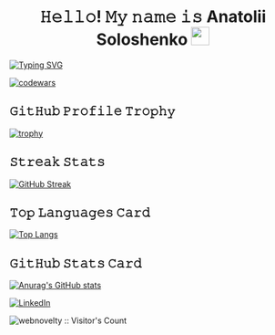 
<h1 align="center">𝙷𝚎𝚕𝚕𝚘!   𝙼𝚢 𝚗𝚊𝚖𝚎 𝚒𝚜 Anatolii Soloshenko <img src="https://github.com/blackcater/blackcater/raw/main/images/Hi.gif" height="32"/></h1>
<!-- <h3 align="center">𝙸'𝚖 𝚊 𝚏𝚞𝚕𝚕-𝚜𝚝𝚊𝚌𝚔 𝚍𝚎𝚟𝚎𝚕𝚘𝚙𝚎𝚛 𝚏𝚛𝚘𝚖 𝚄𝚔𝚛𝚊𝚒𝚗𝚎</h3> -->
<a href="https://git.io/typing-svg"><img src="https://readme-typing-svg.herokuapp.com?font=Fira+Code&weight=900&pause=1000&center=true&vCenter=true&width=800&lines=%F0%9D%99%B8'%F0%9D%9A%96+%F0%9D%9A%8A+%F0%9D%9A%8F%F0%9D%9A%9E%F0%9D%9A%95%F0%9D%9A%95-%F0%9D%9A%9C%F0%9D%9A%9D%F0%9D%9A%8A%F0%9D%9A%8C%F0%9D%9A%94+%F0%9D%9A%8D%F0%9D%9A%8E%F0%9D%9A%9F%F0%9D%9A%8E%F0%9D%9A%95%F0%9D%9A%98%F0%9D%9A%99%F0%9D%9A%8E%F0%9D%9A%9B+%F0%9D%9A%8F%F0%9D%9A%9B%F0%9D%9A%98%F0%9D%9A%96+%F0%9D%9A%84%F0%9D%9A%94%F0%9D%9A%9B%F0%9D%9A%8A%F0%9D%9A%92%F0%9D%9A%97%F0%9D%9A%8E" alt="Typing SVG" /></a>


[![codewars](https://www.codewars.com/users/webnovelty/badges/large)](https://www.codewars.com/users/webnovelty) 


<h2> 𝙶𝚒𝚝𝙷𝚞𝚋 𝙿𝚛𝚘𝚏𝚒𝚕𝚎 𝚃𝚛𝚘𝚙𝚑𝚢</h2>

[![trophy](https://github-profile-trophy.vercel.app/?username=webnovelty&theme=tokyonight&margin-w=15&no-frame=true&no-bg=true)](https://github.com/webnovelty/github-profile-trophy)


<h2>𝚂𝚝𝚛𝚎𝚊𝚔 𝚂𝚝𝚊𝚝𝚜</h2>

[![GitHub Streak](https://streak-stats.demolab.com/?user=webnovelty&theme=tokyonight_duo)](https://git.io/streak-stats)

<h2>𝚃𝚘𝚙 𝙻𝚊𝚗𝚐𝚞𝚊𝚐𝚎𝚜 𝙲𝚊𝚛𝚍</h2>

[![Top Langs](https://github-readme-stats.vercel.app/api/top-langs/?username=webnovelty&layout=compact&theme=tokyonight)](https://github.com/webnovelty/github-readme-stats)

<h2>𝙶𝚒𝚝𝙷𝚞𝚋 𝚂𝚝𝚊𝚝𝚜 𝙲𝚊𝚛𝚍</h2>

[![Anurag's GitHub stats](https://github-readme-stats.vercel.app/api?username=webnovelty&theme=tokyonight)](https://github.com/webnovelty/github-readme-stats)



<a href="https://www.linkedin.com/in/webnovelty/" target="_blank"><img src="https://img.shields.io/badge/LinkedIn-%230077B5.svg?&style=flat-square&logo=linkedin&logoColor=white" alt="LinkedIn"></a>
<br>


<img src="https://profile-counter.glitch.me/{webnovelty}/count.svg" alt="webnovelty :: Visitor's Count" />
